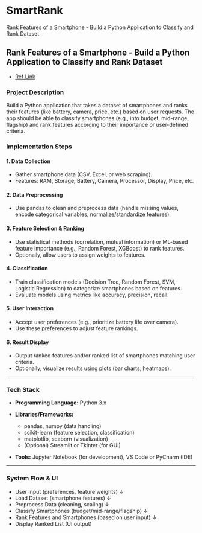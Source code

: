 # SmartRank
Rank Features of a Smartphone - Build a Python Application to Classify and Rank Dataset
## Rank Features of a Smartphone - Build a Python Application to Classify and Rank Dataset
- [Ref Link](https://www.perplexity.ai/search/provide-me-complete-tech-imple-VcY9DixNTq.6ssxuZYjC7g)

### Project Description
Build a Python application that takes a dataset of smartphones and ranks their features (like battery, camera, price, etc.) based on user requests. The app should be able to classify smartphones (e.g., into budget, mid-range, flagship) and rank features according to their importance or user-defined criteria.

### Implementation Steps

#### 1. Data Collection
- Gather smartphone data (CSV, Excel, or web scraping).
- Features: RAM, Storage, Battery, Camera, Processor, Display, Price, etc.

#### 2. Data Preprocessing
- Use pandas to clean and preprocess data (handle missing values, encode categorical variables, normalize/standardize features).

#### 3. Feature Selection & Ranking
- Use statistical methods (correlation, mutual information) or ML-based feature importance (e.g., Random Forest, XGBoost) to rank features.
- Optionally, allow users to assign weights to features.

#### 4. Classification
- Train classification models (Decision Tree, Random Forest, SVM, Logistic Regression) to categorize smartphones based on features.
- Evaluate models using metrics like accuracy, precision, recall.

#### 5. User Interaction
- Accept user preferences (e.g., prioritize battery life over camera).
- Use these preferences to adjust feature rankings.

#### 6. Result Display
- Output ranked features and/or ranked list of smartphones matching user criteria.
- Optionally, visualize results using plots (bar charts, heatmaps).

---

### Tech Stack

- **Programming Language:** Python 3.x

- **Libraries/Frameworks:**
  - pandas, numpy (data handling)
  - scikit-learn (feature selection, classification)
  - matplotlib, seaborn (visualization)
  - (Optional) Streamlit or Tkinter (for GUI)

- **Tools:** Jupyter Notebook (for development), VS Code or PyCharm (IDE)

---

### System Flow & UI
- User Input (preferences, feature weights)
↓
- Load Dataset (smartphone features)
↓
- Preprocess Data (cleaning, scaling)
↓
- Classify Smartphones (budget/mid-range/flagship)
↓
- Rank Features and Smartphones (based on user input) 
↓
- Display Ranked List (UI output)
